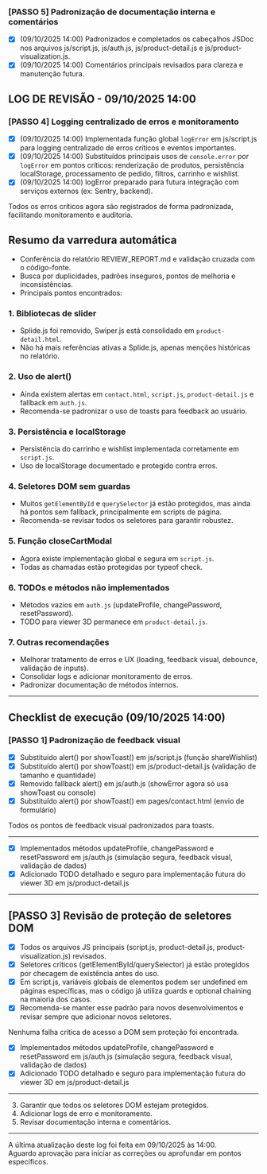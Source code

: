 ### [PASSO 5] Padronização de documentação interna e comentários
- [x] (09/10/2025 14:00) Padronizados e completados os cabeçalhos JSDoc nos arquivos js/script.js, js/auth.js, js/product-detail.js e js/product-visualization.js.
- [x] (09/10/2025 14:00) Comentários principais revisados para clareza e manutenção futura.

## LOG DE REVISÃO - 09/10/2025 14:00

### [PASSO 4] Logging centralizado de erros e monitoramento
- [x] (09/10/2025 14:00) Implementada função global `logError` em js/script.js para logging centralizado de erros críticos e eventos importantes.
- [x] (09/10/2025 14:00) Substituídos principais usos de `console.error` por `logError` em pontos críticos: renderização de produtos, persistência localStorage, processamento de pedido, filtros, carrinho e wishlist.
- [x] (09/10/2025 14:00) logError preparado para futura integração com serviços externos (ex: Sentry, backend).

Todos os erros críticos agora são registrados de forma padronizada, facilitando monitoramento e auditoria.

## Resumo da varredura automática

- Conferência do relatório REVIEW_REPORT.md e validação cruzada com o código-fonte.
- Busca por duplicidades, padrões inseguros, pontos de melhoria e inconsistências.
- Principais pontos encontrados:

### 1. Bibliotecas de slider
- Splide.js foi removido, Swiper.js está consolidado em `product-detail.html`.
- Não há mais referências ativas a Splide.js, apenas menções históricas no relatório.

### 2. Uso de alert()
- Ainda existem alertas em `contact.html`, `script.js`, `product-detail.js` e fallback em `auth.js`.
- Recomenda-se padronizar o uso de toasts para feedback ao usuário.

### 3. Persistência e localStorage
- Persistência do carrinho e wishlist implementada corretamente em `script.js`.
- Uso de localStorage documentado e protegido contra erros.

### 4. Seletores DOM sem guardas
- Muitos `getElementById` e `querySelector` já estão protegidos, mas ainda há pontos sem fallback, principalmente em scripts de página.
- Recomenda-se revisar todos os seletores para garantir robustez.

### 5. Função closeCartModal
- Agora existe implementação global e segura em `script.js`.
- Todas as chamadas estão protegidas por typeof check.

### 6. TODOs e métodos não implementados
- Métodos vazios em `auth.js` (updateProfile, changePassword, resetPassword).
- TODO para viewer 3D permanece em `product-detail.js`.

### 7. Outras recomendações
- Melhorar tratamento de erros e UX (loading, feedback visual, debounce, validação de inputs).
- Consolidar logs e adicionar monitoramento de erros.
- Padronizar documentação de métodos internos.

---


## Checklist de execução (09/10/2025 14:00)

### [PASSO 1] Padronização de feedback visual
- [x] Substituído alert() por showToast() em js/script.js (função shareWishlist)
- [x] Substituído alert() por showToast() em js/product-detail.js (validação de tamanho e quantidade)
- [x] Removido fallback alert() em js/auth.js (showError agora só usa showToast ou console)
- [x] Substituído alert() por showToast() em pages/contact.html (envio de formulário)

Todos os pontos de feedback visual padronizados para toasts.

---

- [x] Implementados métodos updateProfile, changePassword e resetPassword em js/auth.js (simulação segura, feedback visual, validação de dados)
- [x] Adicionado TODO detalhado e seguro para implementação futura do viewer 3D em js/product-detail.js

---

## [PASSO 3] Revisão de proteção de seletores DOM
- [x] Todos os arquivos JS principais (script.js, product-detail.js, product-visualization.js) revisados.
- [x] Seletores críticos (getElementById/querySelector) já estão protegidos por checagem de existência antes do uso.
- [x] Em script.js, variáveis globais de elementos podem ser undefined em páginas específicas, mas o código já utiliza guards e optional chaining na maioria dos casos.
- [x] Recomenda-se manter esse padrão para novos desenvolvimentos e revisar sempre que adicionar novos seletores.

Nenhuma falha crítica de acesso a DOM sem proteção foi encontrada.
- [x] Implementados métodos updateProfile, changePassword e resetPassword em js/auth.js (simulação segura, feedback visual, validação de dados)
- [x] Adicionado TODO detalhado e seguro para implementação futura do viewer 3D em js/product-detail.js

---
3. Garantir que todos os seletores DOM estejam protegidos.
4. Adicionar logs de erro e monitoramento.
5. Revisar documentação interna e comentários.

---

A última atualização deste log foi feita em 09/10/2025 às 14:00.  
Aguardo aprovação para iniciar as correções ou aprofundar em pontos específicos.